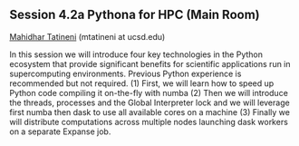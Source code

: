 ## Session 4.2a Pythona for HPC (Main Room) ##

[Mahidhar Tatineni](https://www.sdsc.edu/research/researcher_spotlight/tatineni_mahidhar.html) (mtatineni at ucsd.edu)

In this session we will introduce four key technologies in the Python ecosystem that provide significant benefits for scientific applications run in supercomputing environments. Previous Python experience is recommended but not required. 
(1) First, we will learn how to speed up Python code compiling it on-the-fly with numba (2) Then we will introduce the threads, processes and the Global Interpreter lock and we will leverage first numba then dask to use all available cores on a machine (3) Finally we will distribute computations across multiple nodes launching dask workers on a separate Expanse job. 
